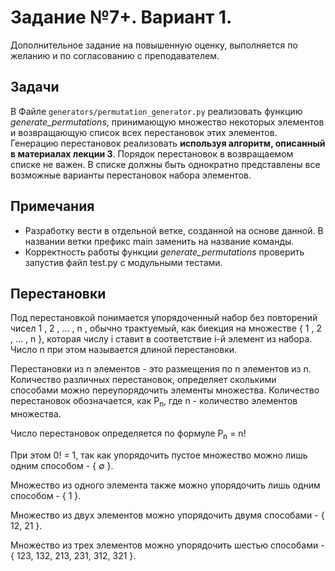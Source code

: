 # Задание №7+. Вариант 1.
Дополнительное задание на повышенную оценку, выполняется по желанию и по согласованию с преподавателем.

## Задачи  
В Файле `generators/permutation_generator.py` реализовать функцию *generate_permutations*, принимающую множество некоторых элементов и возвращающую список всех перестановок этих элементов. Генерацию перестановок реализовать **используя алгоритм, описанный в материалах лекции 3**. Порядок перестановок в возвращаемом  списке не важен. В списке должны быть однократно представлены все возможные варианты перестановок набора элементов.
## Примечания  
- Разработку вести в отдельной ветке, созданной на основе данной. В названии ветки префикс main заменить на название команды.
- Корректность работы функции *generate_permutations* проверить запустив файл test.py с модульными тестами.
 
## Перестановки
Под перестановкой понимается упорядоченный набор без повторений чисел 1 ,   2 ,   … ,   n , обычно трактуемый, как биекция на множестве { 1 , 2 , … , n }, которая числу i ставит в соответствие i-й элемент из набора. Число n при этом называется длиной перестановки. 

Перестановки из n элементов - это размещения по n элементов из n. Количество различных перестановок, определяет сколькими способами можно переупорядочить элементы множества. Количество перестановок обозначается, как P<sub>n</sub>, где n - количество элементов множества.

Число перестановок определяется по формуле P<sub>n</sub> = n!

При этом 0! = 1, так как упорядочить пустое множество можно лишь одним способом - { ∅ }.

Множество из одного элемента также можно упорядочить лишь одним способом - { 1 }. 

Множество из двух элементов можно упорядочить двумя способами - { 12, 21 }.

Множество из трех элементов можно упорядочить шестью способами - { 123, 132, 213, 231, 312, 321 }.
